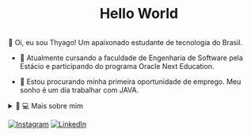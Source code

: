 <!--título-->
<div id="user-content-toc">
  <ul align="center">
    <summary><h1 style="display: inline-block">Hello World</h1></summary>
</div>

<!-- Presentation -->
<p>
  👋 Oi, eu sou Thyago! Um apaixonado estudante de tecnologia do Brasil.

  - 🌱 Atualmente cursando a faculdade de Engenharia de Software pela Estácio e participando do programa Oracle Next Education.

  - 🔭 Estou procurando minha primeira oportunidade de emprego. Meu sonho é um dia trabalhar com JAVA.
</p>



<!-- Dropdown -->
<details>
  <summary>👨 💻 Mais sobre mim</summary>

- 💬 Tenho 30 anos, atualmente moro no Brasil.Sou iniciante na programação, estudo Java, pretendo me tornar um especialista na linguagem.

 
- ⚡ Gosto de ler um bom livro, estudar programaçãp, além de assistir filmes e jogar! Acredito que nossos interesses pessoais contribuem para uma percepção mais refinada das coisas e para a resolução de problemas. 
</details>

<!-- Links -->
[![Instagram](https://img.shields.io/badge/Instagram-E4405F?style=for-the-badge&logo=instagram&logoColor=white)](https://www.instagram.com/tg.dev__/)
[![LinkedIn](https://img.shields.io/badge/LinkedIn-0077B5?style=for-the-badge&logo=linkedin&logoColor=white)](https://www.linkedin.com/in/thyago-gomes-bb3687294/)
